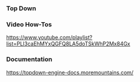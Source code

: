 ### Top Down
### Video How-Tos
https://www.youtube.com/playlist?list=PLl3caEhMYxQGFQ8LA5doTSkWhP2Mx84Gx
### Documentation
https://topdown-engine-docs.moremountains.com/
